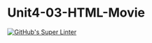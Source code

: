 # Unit4-03-HTML-Movie
[![GitHub's Super Linter](https://github.com/ICS20-Programming-GraydonE/Unit4-03-HTML-Movie/workflows/GitHub's%20Super%20Linter/badge.svg)](https://github.com/ICS20-Programming-GraydonE/Unit4-03-HTML-Movie/actions)